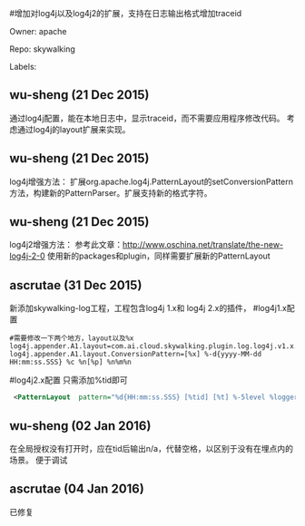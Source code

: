 #增加对log4j以及log4j2的扩展，支持在日志输出格式增加traceid

Owner: apache

Repo: skywalking

Labels: 

## wu-sheng (21 Dec 2015)

通过log4j配置，能在本地日志中，显示traceid，而不需要应用程序修改代码。
考虑通过log4j的layout扩展来实现。


## wu-sheng (21 Dec 2015)

log4j增强方法：
扩展org.apache.log4j.PatternLayout的setConversionPattern方法，构建新的PatternParser。扩展支持新的格式字符。


## wu-sheng (21 Dec 2015)

log4j2增强方法：
参考此文章：http://www.oschina.net/translate/the-new-log4j-2-0
使用新的packages和plugin，同样需要扩展新的PatternLayout


## ascrutae (31 Dec 2015)

新添加skywalking-log工程，工程包含log4j 1.x和 log4j 2.x的插件，
#log4j1.x配置

``` properties
#需要修改一下两个地方，layout以及%x
log4j.appender.A1.layout=com.ai.cloud.skywalking.plugin.log.log4j.v1.x.TraceIdPatternLayout
log4j.appender.A1.layout.ConversionPattern=[%x] %-d{yyyy-MM-dd HH:mm:ss.SSS} %c %n[%p] %n%m%n
```

#log4j2.x配置
只需添加%tid即可

``` xml
 <PatternLayout  pattern="%d{HH:mm:ss.SSS} [%tid] [%t] %-5level %logger{36} - %msg%n"/>
```


## wu-sheng (02 Jan 2016)

在全局授权没有打开时，应在tid后输出n/a，代替空格，以区别于没有在埋点内的场景。
便于调试


## ascrutae (04 Jan 2016)

 已修复


